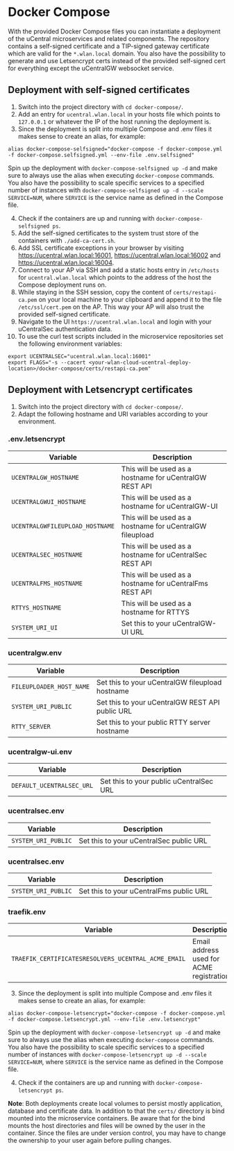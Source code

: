 # Docker Compose
With the provided Docker Compose files you can instantiate a deployment of the uCentral microservices and related components. The repository contains a self-signed certificate and a TIP-signed gateway certificate which are valid for the `*.wlan.local` domain. You also have the possibility to generate and use Letsencrypt certs instead of the provided self-signed cert for everything except the uCentralGW websocket service.
## Deployment with self-signed certificates
1. Switch into the project directory with `cd docker-compose/`.
2. Add an entry for `ucentral.wlan.local` in your hosts file which points to `127.0.0.1` or whatever the IP of the host running the deployment is.
3. Since the deployment is split into multiple Compose and .env files it makes sense to create an alias, for example:
```
alias docker-compose-selfsigned="docker-compose -f docker-compose.yml -f docker-compose.selfsigned.yml --env-file .env.selfsigned"
```
Spin up the deployment with `docker-compose-selfsigned up -d` and make sure to always use the alias when executing `docker-compose` commands. You also have the possibility to scale specific services to a specified number of instances with `docker-compose-selfsigned up -d --scale SERVICE=NUM`, where `SERVICE` is the service name as defined in the Compose file.

4. Check if the containers are up and running with `docker-compose-selfsigned ps`.
5. Add the self-signed certificates to the system trust store of the containers with `./add-ca-cert.sh`.
6. Add SSL certificate exceptions in your browser by visiting https://ucentral.wlan.local:16001, https://ucentral.wlan.local:16002 and https://ucentral.wlan.local:16004.
7. Connect to your AP via SSH and add a static hosts entry in `/etc/hosts` for `ucentral.wlan.local` which points to the address of the host the Compose deployment runs on.
8. While staying in the SSH session, copy the content of `certs/restapi-ca.pem` on your local machine to your clipboard and append it to the file `/etc/ssl/cert.pem` on the AP. This way your AP will also trust the provided self-signed certificate.
9. Navigate to the UI `https://ucentral.wlan.local` and login with your uCentralSec authentication data.
10. To use the curl test scripts included in the microservice repositories set the following environment variables:
```
export UCENTRALSEC="ucentral.wlan.local:16001"
export FLAGS="-s --cacert <your-wlan-cloud-ucentral-deploy-location>/docker-compose/certs/restapi-ca.pem"
```

## Deployment with Letsencrypt certificates
1. Switch into the project directory with `cd docker-compose/`.
2. Adapt the following hostname and URI variables according to your environment.
### .env.letsencrypt
| Variable                        | Description                                                       |
| ------------------------------- | ----------------------------------------------------------------- |
| `UCENTRALGW_HOSTNAME`           | This will be used as a hostname for uCentralGW REST API           |
| `UCENTRALGWUI_HOSTNAME`         | This will be used as a hostname for uCentralGW-UI                 |
| `UCENTRALGWFILEUPLOAD_HOSTNAME` | This will be used as a hostname for uCentralGW fileupload         |
| `UCENTRALSEC_HOSTNAME`          | This will be used as a hostname for uCentralSec REST API          |
| `UCENTRALFMS_HOSTNAME`          | This will be used as a hostname for uCentralFms REST API          |
| `RTTYS_HOSTNAME`                | This will be used as a hostname for RTTYS                         |
| `SYSTEM_URI_UI`                 | Set this to your uCentralGW-UI URL                                |

### ucentralgw.env
| Variable                 | Description                                     |
| -----------------------  | ----------------------------------------------- |
| `FILEUPLOADER_HOST_NAME` | Set this to your uCentralGW fileupload hostname |
| `SYSTEM_URI_PUBLIC`      | Set this to your uCentralGW REST API public URL |
| `RTTY_SERVER`            | Set this to your public RTTY server hostname    |

### ucentralgw-ui.env
| Variable                  | Description                             |
| ------------------------- | --------------------------------------- |
| `DEFAULT_UCENTRALSEC_URL` | Set this to your public uCentralSec URL |

### ucentralsec.env
| Variable             | Description                              |
| -------------------- | ---------------------------------------- |
| `SYSTEM_URI_PUBLIC`  | Set this to your uCentralSec public URL  |

### ucentralsec.env
| Variable             | Description                              |
| -------------------- | ---------------------------------------- |
| `SYSTEM_URI_PUBLIC`  | Set this to your uCentralFms public URL  |

### traefik.env
| Variable                                            | Description                               |
| --------------------------------------------------- | ----------------------------------------- |
| `TRAEFIK_CERTIFICATESRESOLVERS_UCENTRAL_ACME_EMAIL` | Email address used for ACME registration. |

3. Since the deployment is split into multiple Compose and .env files it makes sense to create an alias, for example:
```
alias docker-compose-letsencrypt="docker-compose -f docker-compose.yml -f docker-compose.letsencrypt.yml --env-file .env.letsencrypt"
```
Spin up the deployment with `docker-compose-letsencrypt up -d` and make sure to always use the alias when executing `docker-compose` commands. You also have the possibility to scale specific services to a specified number of instances with `docker-compose-letsencrypt up -d --scale SERVICE=NUM`, where `SERVICE` is the service name as defined in the Compose file.

4. Check if the containers are up and running with `docker-compose-letsencrypt ps`.

**Note**: Both deployments create local volumes to persist mostly application, database and certificate data. In addition to that the `certs/` directory is bind mounted into the microservice containers. Be aware that for the bind mounts the host directories and files will be owned by the user in the container. Since the files are under version control, you may have to change the ownership to your user again before pulling changes.
